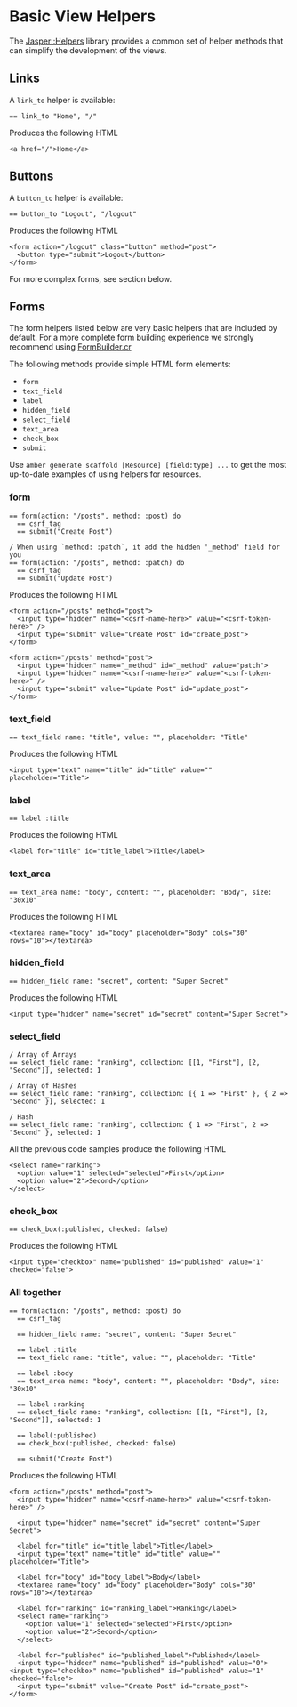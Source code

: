 # Basic View Helpers

The [Jasper::Helpers](https://github.com/amberframework/jasper-helpers) library provides a common set of helper methods that can simplify the development of the views.

## Links

A `link_to` helper is available:

```text
== link_to "Home", "/"
```

Produces the following HTML

```markup
<a href="/">Home</a>
```

## Buttons

A `button_to` helper is available:

```text
== button_to "Logout", "/logout"
```

Produces the following HTML

```markup
<form action="/logout" class="button" method="post">
  <button type="submit">Logout</button>
</form>
```

For more complex forms, see section below.

## Forms

The form helpers listed below are very basic helpers that are included by default. For a more complete form building experience we strongly recommend using [FormBuilder.cr](form-builder.md)

The following methods provide simple HTML form elements:

* `form`
* `text_field`
* `label`
* `hidden_field`
* `select_field`
* `text_area`
* `check_box`
* `submit`

Use `amber generate scaffold [Resource] [field:type] ...` to get the most up-to-date examples of using helpers for resources.

### form

```text
== form(action: "/posts", method: :post) do
  == csrf_tag
  == submit("Create Post")

/ When using `method: :patch`, it add the hidden '_method' field for you
== form(action: "/posts", method: :patch) do
  == csrf_tag
  == submit("Update Post")
```

Produces the following HTML

```markup
<form action="/posts" method="post">
  <input type="hidden" name="<csrf-name-here>" value="<csrf-token-here>" />
  <input type="submit" value="Create Post" id="create_post">
</form>

<form action="/posts" method="post">
  <input type="hidden" name="_method" id="_method" value="patch">
  <input type="hidden" name="<csrf-name-here>" value="<csrf-token-here>" />
  <input type="submit" value="Update Post" id="update_post">
</form>
```

### text\_field

```text
== text_field name: "title", value: "", placeholder: "Title"
```

Produces the following HTML

```markup
<input type="text" name="title" id="title" value="" placeholder="Title">
```

### label

```text
== label :title
```

Produces the following HTML

```markup
<label for="title" id="title_label">Title</label>
```

### text\_area

```text
== text_area name: "body", content: "", placeholder: "Body", size: "30x10"
```

Produces the following HTML

```markup
<textarea name="body" id="body" placeholder="Body" cols="30" rows="10"></textarea>
```

### hidden\_field

```text
== hidden_field name: "secret", content: "Super Secret"
```

Produces the following HTML

```markup
<input type="hidden" name="secret" id="secret" content="Super Secret">
```

### select\_field

```text
/ Array of Arrays
== select_field name: "ranking", collection: [[1, "First"], [2, "Second"]], selected: 1

/ Array of Hashes
== select_field name: "ranking", collection: [{ 1 => "First" }, { 2 => "Second" }], selected: 1

/ Hash
== select_field name: "ranking", collection: { 1 => "First", 2 => "Second" }, selected: 1
```

All the previous code samples produce the following HTML

```markup
<select name="ranking">
  <option value="1" selected="selected">First</option>
  <option value="2">Second</option>
</select>
```

### check\_box

```text
== check_box(:published, checked: false)
```

Produces the following HTML

```markup
<input type="checkbox" name="published" id="published" value="1" checked="false">
```

### All together

```text
== form(action: "/posts", method: :post) do
  == csrf_tag

  == hidden_field name: "secret", content: "Super Secret"

  == label :title
  == text_field name: "title", value: "", placeholder: "Title"

  == label :body
  == text_area name: "body", content: "", placeholder: "Body", size: "30x10"

  == label :ranking
  == select_field name: "ranking", collection: [[1, "First"], [2, "Second"]], selected: 1

  == label(:published)
  == check_box(:published, checked: false)

  == submit("Create Post")
```

Produces the following HTML

```markup
<form action="/posts" method="post">
  <input type="hidden" name="<csrf-name-here>" value="<csrf-token-here>" />

  <input type="hidden" name="secret" id="secret" content="Super Secret">

  <label for="title" id="title_label">Title</label>
  <input type="text" name="title" id="title" value="" placeholder="Title">

  <label for="body" id="body_label">Body</label>
  <textarea name="body" id="body" placeholder="Body" cols="30" rows="10"></textarea>

  <label for="ranking" id="ranking_label">Ranking</label>
  <select name="ranking">
    <option value="1" selected="selected">First</option>
    <option value="2">Second</option>
  </select>

  <label for="published" id="published_label">Published</label>
  <input type="hidden" name="published" id="published" value="0"><input type="checkbox" name="published" id="published" value="1" checked="false">
  <input type="submit" value="Create Post" id="create_post">
</form>
```

